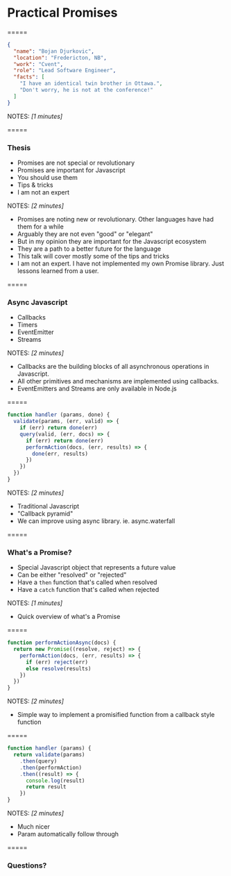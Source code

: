 # Practical Promises

=====

```json
{
  "name": "Bojan Djurkovic",
  "location": "Fredericton, NB",
  "work": "Cvent",
  "role": "Lead Software Engineer",
  "facts": [
    "I have an identical twin brother in Ottawa.",
    "Don't worry, he is not at the conference!"
  ]
}
```

NOTES:
_[1 minutes]_

=====

### Thesis

* Promises are not special or revolutionary
* Promises are important for Javascript
* You should use them
* Tips & tricks
* I am not an expert

NOTES:
_[2 minutes]_

- Promises are noting new or revolutionary. Other languages have had them for a while
- Arguably they are not even "good" or "elegant"
- But in my opinion they are important for the Javascript ecosystem
- They are a path to a better future for the language 
- This talk will cover mostly some of the tips and tricks
- I am not an expert. I have not implemented my own Promise library. Just lessons learned from a user.

=====

### Async Javascript

* Callbacks
* Timers
* EventEmitter
* Streams

NOTES:
_[2 minutes]_

- Callbacks are the building blocks of all asynchronous operations in Javascript.
- All other primitives and mechanisms are implemented using callbacks.
- EventEmitters and Streams are only available in Node.js

=====

```js
function handler (params, done) {  
  validate(params, (err, valid) => {
    if (err) return done(err)
    query(valid, (err, docs) => {
      if (err) return done(err)
      performAction(docs, (err, results) => {
        done(err, results)
      })
    })
  })
}
```

NOTES:
_[2 minutes]_

- Traditional Javascript
- "Callback pyramid"
- We can improve using async library. ie. async.waterfall

=====

### What's a Promise?

* Special Javascript object that represents a future value
* Can be either "resolved" or "rejected"
* Have a `then` function that's called when resolved
* Have a `catch` function that's called when rejected

NOTES:
_[1 minutes]_

- Quick overview of what's a Promise

=====

```js
function performActionAsync(docs) {
  return new Promise((resolve, reject) => {
    performAction(docs, (err, results) => {
      if (err) reject(err)
      else resolve(results)
    })
  })
}
```

NOTES:
_[2 minutes]_

- Simple way to implement a promisified function from a callback style function

=====

```js 
function handler (params) {  
  return validate(params)
    .then(query)
    .then(performAction)
    .then((result) => {
      console.log(result)
      return result
    })
}
```

NOTES:
_[2 minutes]_

- Much nicer
- Param automatically follow through

=====

### Questions?
